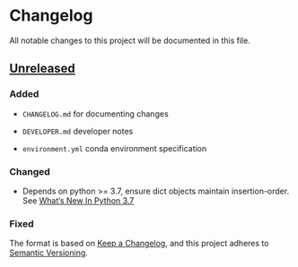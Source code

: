 # Changelog

All notable changes to this project will be documented in this file.

## [Unreleased](https://github.com/mlbendall/telescope/tree/main)

### Added

- `CHANGELOG.md` for documenting changes

- `DEVELOPER.md` developer notes

- `environment.yml` conda environment specification

### Changed
- Depends on python >= 3.7, ensure dict objects maintain insertion-order.
  See [What’s New In Python 3.7](https://docs.python.org/3/whatsnew/3.7.html) 


### Fixed


The format is based on [Keep a Changelog](https://keepachangelog.com/en/1.0.0/),
and this project adheres to [Semantic Versioning](https://semver.org/spec/v2.0.0.html).

